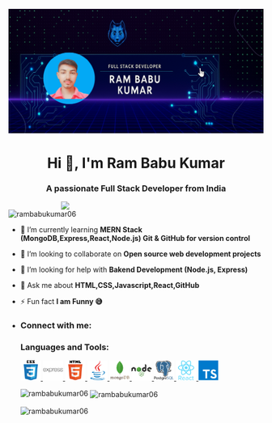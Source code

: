 ![logo](IMG_20250922_131511.png)
<h1 align="center">Hi 👋, I'm Ram Babu Kumar</h1>
<h3 align="center">A passionate Full Stack Developer from India</h3>
<img align="right" alt"coding" width="400" src="https://media.giphy.com/media/qgQUggAC3Pfv687qPC/giphy.gif">

<p align="left"> <img src="https://komarev.com/ghpvc/?username=rambabukumar06&label=Profile%20views&color=0e75b6&style=flat" alt="rambabukumar06" /> </p>

- 🌱 I’m currently learning **MERN Stack (MongoDB,Express,React,Node.js) Git & GitHub for version control**
- 👯 I’m looking to collaborate on **Open source web development projects**
- 🤝 I’m looking for help with **Bakend Development (Node.js, Express)**
- 💬 Ask me about **HTML,CSS,Javascript,React,GitHub**

- ⚡ Fun fact **I am Funny 😅**
- <h3 align="left">Connect with me:</h3><p align="left"></p><h3 align="left">Languages and Tools:</h3><p align="left"> <a href="https://www.w3schools.com/css/" target="_blank" rel="noreferrer"> <img src="https://raw.githubusercontent.com/devicons/devicon/master/icons/css3/css3-original-wordmark.svg" alt="css3" width="40" height="40"/> </a> <a href="https://expressjs.com" target="_blank" rel="noreferrer"> <img src="https://raw.githubusercontent.com/devicons/devicon/master/icons/express/express-original-wordmark.svg" alt="express" width="40" height="40"/> </a> <a href="https://www.w3.org/html/" target="_blank" rel="noreferrer"> <img src="https://raw.githubusercontent.com/devicons/devicon/master/icons/html5/html5-original-wordmark.svg" alt="html5" width="40" height="40"/> </a> <a href="https://www.java.com" target="_blank" rel="noreferrer"> <img src="https://raw.githubusercontent.com/devicons/devicon/master/icons/java/java-original.svg" alt="java" width="40" height="40"/> </a> <a href="https://www.mongodb.com/" target="_blank" rel="noreferrer"> <img src="https://raw.githubusercontent.com/devicons/devicon/master/icons/mongodb/mongodb-original-wordmark.svg" alt="mongodb" width="40" height="40"/> </a> <a href="https://nodejs.org" target="_blank" rel="noreferrer"> <img src="https://raw.githubusercontent.com/devicons/devicon/master/icons/nodejs/nodejs-original-wordmark.svg" alt="nodejs" width="40" height="40"/> </a> <a href="https://www.postgresql.org" target="_blank" rel="noreferrer"> <img src="https://raw.githubusercontent.com/devicons/devicon/master/icons/postgresql/postgresql-original-wordmark.svg" alt="postgresql" width="40" height="40"/> </a> <a href="https://reactjs.org/" target="_blank" rel="noreferrer"> <img src="https://raw.githubusercontent.com/devicons/devicon/master/icons/react/react-original-wordmark.svg" alt="react" width="40" height="40"/> </a> <a href="https://www.typescriptlang.org/" target="_blank" rel="noreferrer"> <img src="https://raw.githubusercontent.com/devicons/devicon/master/icons/typescript/typescript-original.svg" alt="typescript" width="40" height="40"/> </a> </p><p><img align="left" src="https://github-readme-stats.vercel.app/api/top-langs?username=rambabukumar06&show_icons=true&locale=en&layout=compact" alt="rambabukumar06" /></p><p>&nbsp;<img align="center" src="https://github-readme-stats.vercel.app/api?username=rambabukumar06&show_icons=true&locale=en" alt="rambabukumar06" /></p><p><img align="center" src="https://github-readme-streak-stats.herokuapp.com/?user=rambabukumar06&" alt="rambabukumar06" /></p>
